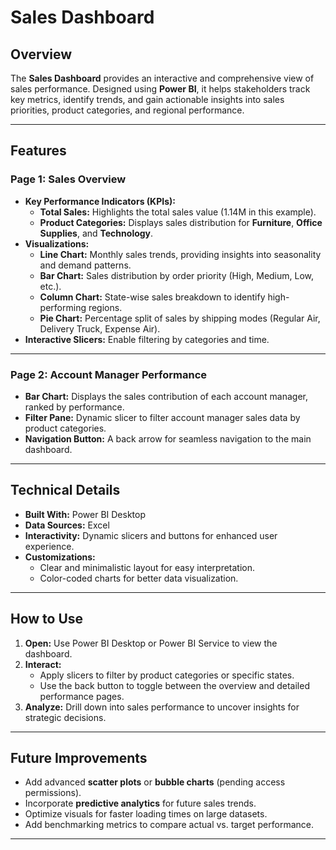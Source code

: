 # Sales Dashboard

## Overview
The **Sales Dashboard** provides an interactive and comprehensive view of sales performance. Designed using **Power BI**, it helps stakeholders track key metrics, identify trends, and gain actionable insights into sales priorities, product categories, and regional performance.

---

## Features

### **Page 1: Sales Overview**
- **Key Performance Indicators (KPIs):**
  - **Total Sales:** Highlights the total sales value (1.14M in this example).
  - **Product Categories:** Displays sales distribution for **Furniture**, **Office Supplies**, and **Technology**.
- **Visualizations:**
  - **Line Chart:** Monthly sales trends, providing insights into seasonality and demand patterns.
  - **Bar Chart:** Sales distribution by order priority (High, Medium, Low, etc.).
  - **Column Chart:** State-wise sales breakdown to identify high-performing regions.
  - **Pie Chart:** Percentage split of sales by shipping modes (Regular Air, Delivery Truck, Expense Air).
- **Interactive Slicers:** Enable filtering by categories and time.

---

### **Page 2: Account Manager Performance**
- **Bar Chart:** Displays the sales contribution of each account manager, ranked by performance.
- **Filter Pane:** Dynamic slicer to filter account manager sales data by product categories.
- **Navigation Button:** A back arrow for seamless navigation to the main dashboard.

---

## Technical Details
- **Built With:** Power BI Desktop
- **Data Sources:** Excel
- **Interactivity:** Dynamic slicers and buttons for enhanced user experience.
- **Customizations:**
  - Clear and minimalistic layout for easy interpretation.
  - Color-coded charts for better data visualization.

---

## How to Use
1. **Open:** Use Power BI Desktop or Power BI Service to view the dashboard.
2. **Interact:** 
   - Apply slicers to filter by product categories or specific states.
   - Use the back button to toggle between the overview and detailed performance pages.
3. **Analyze:** Drill down into sales performance to uncover insights for strategic decisions.

---

## Future Improvements
- Add advanced **scatter plots** or **bubble charts** (pending access permissions).
- Incorporate **predictive analytics** for future sales trends.
- Optimize visuals for faster loading times on large datasets.
- Add benchmarking metrics to compare actual vs. target performance.

---
